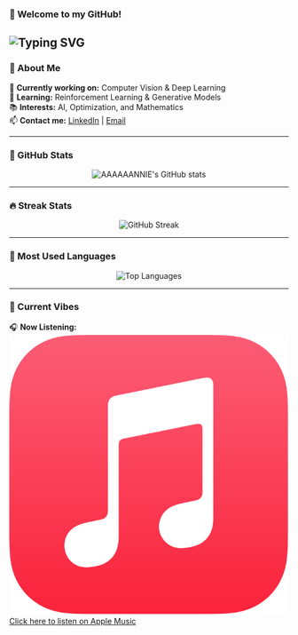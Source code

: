 ### 👋 Welcome to my GitHub!  
![Typing SVG](https://readme-typing-svg.herokuapp.com?size=27&color=F75C7E&lines=We+are+already+on+the+optimal+way!;Welcome,+Explorer!+🚀;Let's+build+something+great+together!)
---

### 📌 About Me  
🔭 **Currently working on:** Computer Vision & Deep Learning  
🌱 **Learning:** Reinforcement Learning & Generative Models  
📚 **Interests:** AI, Optimization, and Mathematics  
📫 **Contact me:** [LinkedIn](https://www.linkedin.com/in/your-profile) | [Email](mailto:anniechenyy700@gmail.com)  

---

### 🚀 GitHub Stats  
<div align="center">
    <img src="https://github-readme-stats.vercel.app/api?username=aaaaaannie&show_icons=true&theme=radical" alt="AAAAAANNIE's GitHub stats">
</div>

---

### 🔥 Streak Stats  
<div align="center">
    <img src="https://github-readme-streak-stats.herokuapp.com/?user=aaaaaannie&theme=radical" alt="GitHub Streak">
</div>

---

### 🌟 Most Used Languages  
<div align="center">
    <img src="https://github-readme-stats.vercel.app/api/top-langs/?username=aaaaaannie&layout=compact&langs_count=6&theme=radical" alt="Top Languages">
</div>


---

### 🎵 Current Vibes  
🎧 **Now Listening:**  
[![Apple Music](https://raw.githubusercontent.com/aaaaaannie/aaaaaannie/main/Apple_Music_icon.svg.png)](https://music.apple.com/us/playlist/top-10-songs/pl.u-V9D7mqpu05G)  
[Click here to listen on Apple Music](https://music.apple.com/us/playlist/top-10-songs/pl.u-V9D7mqpu05G)


